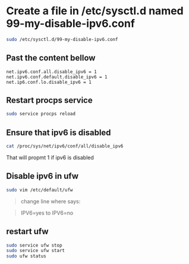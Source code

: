 # Create a file in /etc/sysctl.d named 99-my-disable-ipv6.conf

```sh
sudo /etc/sysctl.d/99-my-disable-ipv6.conf
```

## Past the content bellow

```
net.ipv6.conf.all.disable_ipv6 = 1
net.ipv6.conf.default.disable_ipv6 = 1
net.ip6.conf.lo.disable_ipv6 = 1
```

## Restart procps service

```sh
sudo service procps reload
```

## Ensure that ipv6 is disabled

```sh
cat /proc/sys/net/ipv6/conf/all/disable_ipv6
```

That will propmt 1 if ipv6 is disabled

## Disable ipv6 in ufw

```sh
sudo vim /etc/default/ufw
```

> change line where says:

> IPV6=yes
to
> IPV6=no

## restart ufw
```sh
sudo service ufw stop
sudo service ufw start
sudo ufw status
```